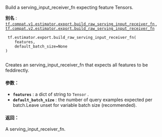 Build a serving_input_receiver_fn expecting feature Tensors.

**别名** : [ `tf.compat.v1.estimator.export.build_raw_serving_input_receiver_fn` ](/api_docs/python/tf/estimator/export/build_raw_serving_input_receiver_fn), [ `tf.compat.v2.estimator.export.build_raw_serving_input_receiver_fn` ](/api_docs/python/tf/estimator/export/build_raw_serving_input_receiver_fn)

```
 tf.estimator.export.build_raw_serving_input_receiver_fn(
    features,
    default_batch_size=None
)
 
```

Creates an serving_input_receiver_fn that expects all features to be feddirectly.

#### 参数：
- **`features`** : a dict of string to  `Tensor` .
- **`default_batch_size`** : the number of query examples expected per batch.Leave unset for variable batch size (recommended).


#### 返回：
A serving_input_receiver_fn.

